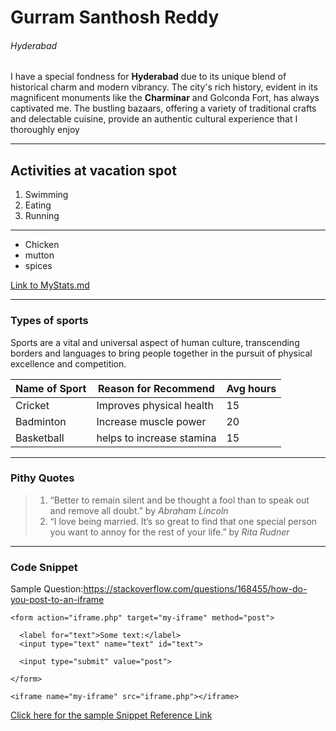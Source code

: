 # Gurram Santhosh Reddy
###### Hyderabad
I have a special fondness for **Hyderabad** due to its unique blend of historical charm and modern vibrancy. The city's rich history, evident in its magnificent monuments like the **Charminar** and Golconda Fort, has always captivated me. The bustling bazaars, offering a variety of traditional crafts and delectable cuisine, provide an authentic cultural experience that I thoroughly enjoy

**** 

## Activities at vacation spot
1. Swimming
2. Eating
3. Running

**** 

* Chicken
* mutton
* spices

[Link to MyStats.md](https://github.com/Gurram99/my2-gurram/blob/main/MyStats.md)

**** 

### Types of sports

Sports are a vital and universal aspect of human culture, transcending borders and languages to bring people together in the pursuit of physical excellence and competition.

|   **Name of Sport**     |    **Reason for Recommend**                        | **Avg hours**     |
|-------------------------|----------------------------------------------------|-------------------|
|   Cricket               | Improves physical health                           |   15              |
|   Badminton             | Increase muscle power                              |   20              |
|   Basketball            | helps to increase stamina                          |   15              |

****
 
### Pithy Quotes

> 1. “Better to remain silent and be thought a fool than to speak out and remove all doubt.” by _Abraham Lincoln_
> 2. “I love being married. It’s so great to find that one special person you want to annoy for the rest of your life.” by _Rita Rudner_

****

### Code Snippet

Sample Question:<https://stackoverflow.com/questions/168455/how-do-you-post-to-an-iframe>

~~~~
<form action="iframe.php" target="my-iframe" method="post">
			
  <label for="text">Some text:</label>
  <input type="text" name="text" id="text">
			
  <input type="submit" value="post">
			
</form>
		
<iframe name="my-iframe" src="iframe.php"></iframe>
~~~~

[Click here for the sample Snippet Reference Link](https://css-tricks.com/snippets/html/post-data-to-an-iframe/)

